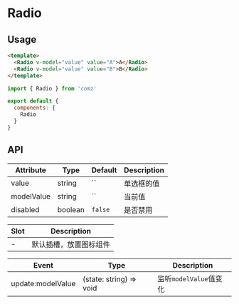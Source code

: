 # Radio

## Usage

```html
<template>
  <Radio v-model="value" value="A">A</Radio>
  <Radio v-model="value" value="B">B</Radio>
</template>
```
```js
import { Radio } from 'comz'

export default {
  components: {
    Radio
  }
}
```

## API

| Attribute   | Type    | Default | Description |
|-------------|---------|---------|-------------|
| value       | string  | ``      | 单选框的值    |
| modelValue  | string  | ``      | 当前值       |
| disabled    | boolean | `false` | 是否禁用     |

| Slot | Description        |
|------|--------------------|
| -    | 默认插槽，放置图标组件 |

| Event             | Type                    | Description           |
|-------------------|-------------------------|-----------------------|
| update:modelValue | (state: string) => void | 监听`modelValue`值变化  |
